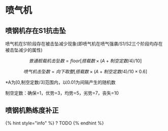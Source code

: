 # 喷气机

## 喷钢机存在S1抗击坠

喷气机在S1阶段存在被击坠减少现象\(即喷气机在喷气强袭/S1/S2三个阶段均存在被击坠减少的属性\) 

$$
普通舰载机击坠数=floor[搭载数×(A+制空定数/4)/10]
$$

$$
喷气机击坠数=向下取整[搭载数×(A+制空定数/4)/10×0.6]
$$

\*A为\[0,制空定数/3\]范围内，以0.01为间隔产生的随机数 

制空定数：确保=1，优势=3，均势=5，劣势=7，丧失=10

## 喷钢机熟练度补正

{% hint style="info" %}
? TODO
{% endhint %}



